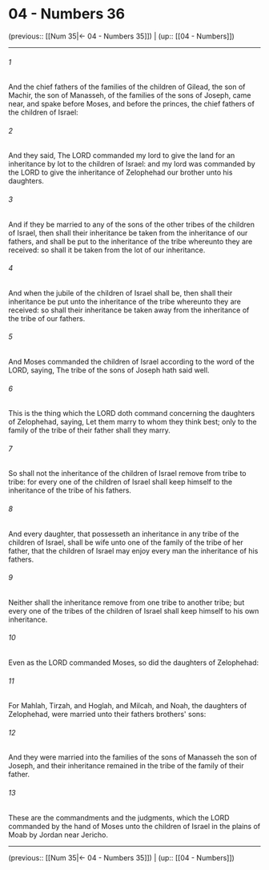 # 04 - Numbers 36

(previous:: [[Num 35|← 04 - Numbers 35]]) | (up:: [[04 - Numbers]])

***


###### 1 
And the chief fathers of the families of the children of Gilead, the son of Machir, the son of Manasseh, of the families of the sons of Joseph, came near, and spake before Moses, and before the princes, the chief fathers of the children of Israel: 

###### 2 
And they said, The LORD commanded my lord to give the land for an inheritance by lot to the children of Israel: and my lord was commanded by the LORD to give the inheritance of Zelophehad our brother unto his daughters. 

###### 3 
And if they be married to any of the sons of the other tribes of the children of Israel, then shall their inheritance be taken from the inheritance of our fathers, and shall be put to the inheritance of the tribe whereunto they are received: so shall it be taken from the lot of our inheritance. 

###### 4 
And when the jubile of the children of Israel shall be, then shall their inheritance be put unto the inheritance of the tribe whereunto they are received: so shall their inheritance be taken away from the inheritance of the tribe of our fathers. 

###### 5 
And Moses commanded the children of Israel according to the word of the LORD, saying, The tribe of the sons of Joseph hath said well. 

###### 6 
This is the thing which the LORD doth command concerning the daughters of Zelophehad, saying, Let them marry to whom they think best; only to the family of the tribe of their father shall they marry. 

###### 7 
So shall not the inheritance of the children of Israel remove from tribe to tribe: for every one of the children of Israel shall keep himself to the inheritance of the tribe of his fathers. 

###### 8 
And every daughter, that possesseth an inheritance in any tribe of the children of Israel, shall be wife unto one of the family of the tribe of her father, that the children of Israel may enjoy every man the inheritance of his fathers. 

###### 9 
Neither shall the inheritance remove from one tribe to another tribe; but every one of the tribes of the children of Israel shall keep himself to his own inheritance. 

###### 10 
Even as the LORD commanded Moses, so did the daughters of Zelophehad: 

###### 11 
For Mahlah, Tirzah, and Hoglah, and Milcah, and Noah, the daughters of Zelophehad, were married unto their fathers brothers' sons: 

###### 12 
And they were married into the families of the sons of Manasseh the son of Joseph, and their inheritance remained in the tribe of the family of their father. 

###### 13 
These are the commandments and the judgments, which the LORD commanded by the hand of Moses unto the children of Israel in the plains of Moab by Jordan near Jericho.

***

(previous:: [[Num 35|← 04 - Numbers 35]]) | (up:: [[04 - Numbers]])
